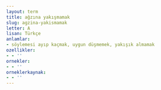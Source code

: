 ```yaml
---
layout: term
title: ağzına yakışmamak
slug: agzina-yakismamak
letter: A
lisan: Türkçe
anlamlar:
- söylemesi ayıp kaçmak, uygun düşmemek, yakışık almamak
ozellikler:
- - ''
ornekler:
- - ''
orneklerkaynak:
- - ''
---
```

